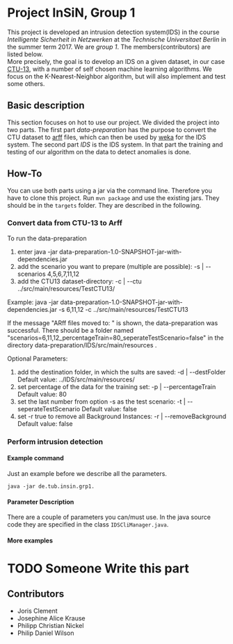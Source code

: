 # Project InSiN, Group 1

This project is developed an intrusion detection system(IDS)
in the course _Intelligente Sicherheit in Netzwerken_
at the _Technische Universitaet Berlin_ in the summer term 2017.
We are _group 1_. The members(contributors) are listed below.<br/>
More precisely, the goal is to develop an IDS on a given dataset, in our case
[CTU-13](http://mcfp.weebly.com/the-ctu-13-dataset-a-labeled-dataset-with-botnet-normal-and-background-traffic.html),
with a number of self chosen machine learning algorithms.
We focus on the K-Nearest-Neighbor algorithm, but will also implement and test
some others.

## Basic description
This section focuses on hot to use our project. We divided the project into two
parts.
The first part _data-preparation_ has the purpose to convert the CTU dataset to
[arff](https://weka.wikispaces.com/ARFF) files,
which can then be used by [weka](http://www.cs.waikato.ac.nz/ml/weka/)
for the IDS system.
The second part _IDS_ is the IDS system.
In that part the training and testing of our algorithm on the data to detect
anomalies is done.

## How-To

You can use both parts using a jar via the command line.
Therefore you have to clone this project.
Run ```mvn package``` and use the existing jars. They should be in the
```targets``` folder.
They are described in the following.

### Convert data from CTU-13 to Arff

To run the data-preparation 
1. enter java -jar data-preparation-1.0-SNAPSHOT-jar-with-dependencies.jar
2. add the scenario you want to prepare (multiple are possible): 
    -s | --scenarios 4,5,6,7,11,12
3. add the CTU13 dataset-directory:
    -c | --ctu ../src/main/resources/TestCTU13/

Example:
java -jar data-preparation-1.0-SNAPSHOT-jar-with-dependencies.jar -s 6,11,12 -c ../src/main/resources/TestCTU13

If the message "ARff files moved to: " is shown, the data-preparation was successful. There should be a folder named "scenarios=6,11,12_percentageTrain=80_seperateTestScenario=false" in the directory data-preparation/IDS/src/main/resources .

Optional Parameters:
1. add the destination folder, in which the sults are saved: -d | --destFolder
    Default value: ../IDS/src/main/resources/
2. set percentage of the data for the training set: -p | --percentageTrain
    Default value: 80
3. set the last number from option -s as the test scenario: -t | --seperateTestScenario
    Default value: false
4. set -r true to remove all Background Instances: -r | --removeBackground
    Default value: false

### Perform intrusion detection

#### Example command
Just an example before we describe all the parameters.

```
java -jar de.tub.insin.grp1.
```

#### Parameter Description
There are a couple of parameters you can/must use. In the java source code they
are specified in the class ```IDSCliManager.java```.

#### More examples

# TODO Someone Write this part

## Contributors
* Joris Clement
* Josephine Alice Krause
* Philipp Christian Nickel
* Philip Daniel Wilson
